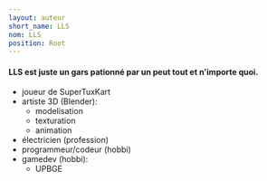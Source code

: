 ```yaml
---
layout: auteur
short_name: LLS
nom: LLS
position: Root
---
```

#### LLS est juste un gars pationné par un peut tout et n'importe quoi.

- joueur de SuperTuxKart
- artiste 3D (Blender):
    + modelisation
    + texturation
    + animation
- électricien (profession)
- programmeur/codeur (hobbi)
- gamedev (hobbi):
    + UPBGE